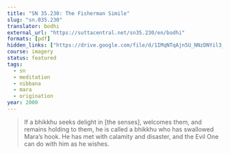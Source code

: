 ```yaml
---
title: "SN 35.230: The Fisherman Simile"
slug: "sn.035.230"
translator: bodhi
external_url: "https://suttacentral.net/sn35.230/en/bodhi"
formats: [pdf]
hidden_links: ["https://drive.google.com/file/d/1IMqNTqAjn5U_NNzDNYil3_qwx8L3wp_6/view?usp=drivesdk"]
course: imagery
status: featured
tags:
  - sn
  - meditation
  - nibbana
  - mara
  - origination
year: 2000
---
```


> If a bhikkhu seeks delight in [the senses], welcomes them, and remains holding to them, he is called a bhikkhu who has swallowed Mara’s hook. He has met with calamity and disaster, and the Evil One can do with him as he wishes.
